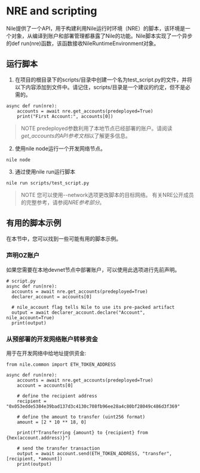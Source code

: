 # NRE and scripting
Nile提供了一个API，用于构建利用Nile运行时环境（NRE）的脚本，该环境是一个对象，从编译到账户和部署管理都暴露了Nile的功能。Nile脚本实现了一个异步的def run(nre)函数，该函数接收NileRuntimeEnvironment对象。

## 运行脚本
1. 在项目的根目录下的scripts/目录中创建一个名为test_script.py的文件，并将以下内容添加到文件中。请记住，scripts/目录是一个建议的约定，但不是必需的。
```
async def run(nre):
    accounts = await nre.get_accounts(predeployed=True)
    print("First Account:", accounts[0])
```
> NOTE
predeployed参数利用了本地节点已经部署的账户。请阅读*get_accounts的API参考文档*以了解更多信息。

2. 使用nile node运行一个开发网络节点。
```
nile node
```
3. 通过使用nile run运行脚本
```
nile run scripts/test_script.py
```
> NOTE
您可以使用--network选项更改脚本的目标网络。
有关NRE公开成员的完整参考，请参阅*NRE参考部分*。

## 有用的脚本示例
在本节中，您可以找到一些可能有用的脚本示例。

### 声明OZ账户
如果您需要在本地devnet节点中部署账户，可以使用此选项进行先前声明。
```
# script.py
async def run(nre):
  accounts = await nre.get_accounts(predeployed=True)
  declarer_account = accounts[0]

  # nile_account flag tells Nile to use its pre-packed artifact
  output = await declarer_account.declare("Account", nile_account=True)
  print(output)
```

### 从预部署的开发网络账户转移资金
用于在开发网络中给地址提供资金:
```
from nile.common import ETH_TOKEN_ADDRESS

async def run(nre):
    accounts = await nre.get_accounts(predeployed=True)
    account = accounts[0]

    # define the recipient address
    recipient = "0x053edde5384e39bad137d3c4130c708fb96ee28a4c80bf28049c486d3f369"

    # define the amount to transfer (uint256 format)
    amount = [2 * 10 ** 18, 0]

    print(f"Transferring {amount} to {recipient} from {hex(account.address)}")

    # send the transfer transaction
    output = await account.send(ETH_TOKEN_ADDRESS, "transfer", [recipient, *amount])
    print(output)
```